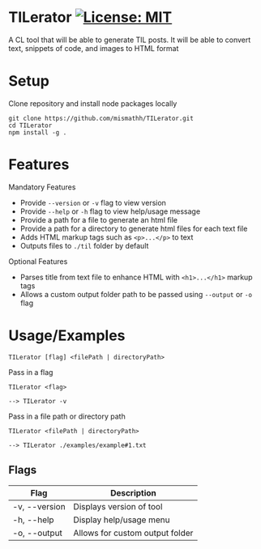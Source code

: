 # TILerator [![License: MIT](https://img.shields.io/badge/License-MIT-yellow.svg)](https://opensource.org/licenses/MIT)
A CL tool that will be able to generate TIL posts. It will be able to convert text, snippets of code, and images to HTML format

# Setup
Clone repository and install node packages locally

```
git clone https://github.com/mismathh/TILerator.git
cd TILerator
npm install -g .
```

# Features
Mandatory Features
 - Provide `--version` or `-v` flag to view version
 - Provide `--help` or `-h` flag to view help/usage message
 - Provide a path for a file to generate an html file
 - Provide a path for a directory to generate html files for each text file 
 - Adds HTML markup tags such as `<p>...</p>` to text
 - Outputs files to `./til` folder by default

Optional Features
- Parses title from text file to enhance HTML with `<h1>...</h1>` markup tags
- Allows a custom output folder path to be passed using `--output` or `-o` flag

# Usage/Examples
```
TILerator [flag] <filePath | directoryPath>
```

Pass in a flag
```
TILerator <flag>

--> TILerator -v
```
Pass in a file path or directory path
```
TILerator <filePath | directoryPath>

--> TILerator ./examples/example#1.txt
```

## Flags
| Flag | Description |
| ---- | ----------- |
| -v, --version | Displays version of tool |
| -h, --help | Display help/usage menu |
| -o, --output | Allows for custom output folder |